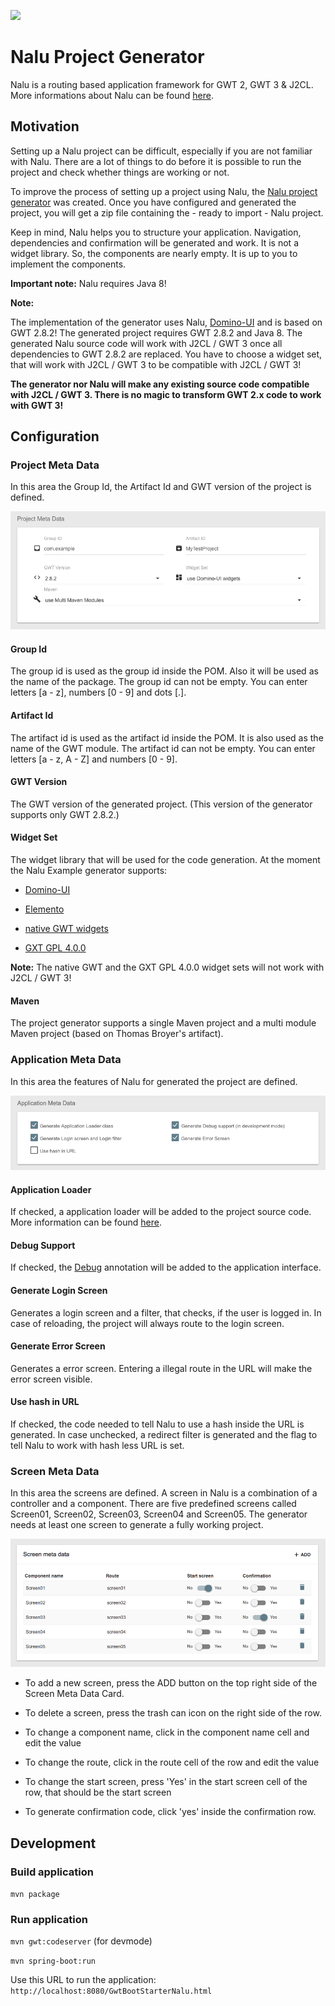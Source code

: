 <a title="Gitter" href="https://gitter.im/Nalukit42/Lobby"><img src="https://badges.gitter.im/Join%20Chat.svg"></a>

# Nalu Project Generator

Nalu is a routing based application framework for GWT 2, GWT 3 & J2CL. More informations about Nalu can be found [here](https://github.com/nalukit/nalu).

## Motivation

Setting up a Nalu project can be difficult, especially if you are not familiar with Nalu. There are a lot of things
to do before it is possible to run the project and check whether things are working or not.

To improve the process of setting up a project using Nalu, the
[Nalu project generator](http://www.mvp4g.org/gwt-boot-starter-nalu/GwtBootStarterNalu.html) was created. Once you have configured and generated the project, you will get a zip file containing the - ready to import - Nalu project.

Keep in mind, Nalu helps you to structure your application. Navigation, dependencies and confirmation will be generated and
work. It is not a widget library. So, the components are nearly empty. It is up to you to implement the components.

**Important note:** Nalu requires Java 8!

**Note:**

The implementation of the generator uses Nalu, [Domino-UI](https://github.com/DominoKit/domino-ui) and is based on GWT 2.8.2! The generated project requires GWT 2.8.2 and Java 8. The generated Nalu source code will work with J2CL / GWT 3 once all dependencies to GWT
2.8.2 are replaced. You have to choose a widget set, that will work with J2CL / GWT 3 to be compatible with J2CL / GWT 3!

**The generator nor Nalu will make any existing source code compatible with J2CL / GWT 3. There is no magic to
transform GWT 2.x code to work with GWT 3!**

## Configuration

### Project Meta Data

In this area the Group Id, the Artifact Id and GWT version of the project is defined.

![Project Meta Data](https://github.com/nalukit/gwt-boot-starter-nalu/blob/master/etc/images/ProjectMetaData.png?raw=true)

#### Group Id

The group id is used as the group id inside the POM. Also it will be used as the name of the package. The group id can
not be empty. You can enter letters [a - z], numbers [0 - 9] and dots [.].

#### Artifact Id

The artifact id is used as the artifact id inside the POM. It is also used as the name of the GWT module. The artifact id
can not be empty. You can enter letters [a - z, A - Z] and numbers [0 - 9].

#### GWT Version

The GWT version of the generated project. (This version of the generator supports only GWT 2.8.2.)

#### Widget Set

The widget library that will be used for the code generation.
At the moment the Nalu Example generator supports:

- [Domino-UI](https://github.com/DominoKit/domino-ui)

- [Elemento](https://github.com/hal/elemento)

- [native GWT widgets](http://www.gwtproject.org/)

- [GXT GPL 4.0.0](https://www.sencha.com/products/gxt/#overview)

**Note:** The native GWT and the GXT GPL 4.0.0 widget sets will not work with J2CL / GWT 3!

#### Maven

The project generator supports a single Maven project and a multi module Maven project (based on Thomas Broyer's artifact).

### Application Meta Data

In this area the features of Nalu for generated the project are defined.

![Project Meta Data](https://github.com/nalukit/gwt-boot-starter-nalu/blob/master/etc/images/ApplicationMetaData.png?raw=true)

#### Application Loader
If checked, a application loader will be added to the project source code.
More information can be found [here](https://github.com/NaluKit/nalu/wiki/05.-Application-Loader).

#### Debug Support
If checked, the [Debug](https://github.com/NaluKit/nalu/wiki/04.-Application#debug-annotation) annotation will be
added to the application interface.

#### Generate Login Screen
Generates a login screen and a filter, that checks, if the user is logged in. In case of reloading, the project will always route to the login screen.

#### Generate Error Screen
Generates a error screen. Entering a illegal route in the URL will make the error screen visible.

#### Use hash in URL

If checked, the code needed to tell Nalu to use a hash inside the URL is generated. In case unchecked, a redirect filter is generated and the flag to tell Nalu to work with hash less URL is set.

### Screen Meta Data

In this area the screens are defined. A screen in Nalu is a combination of a controller and a component. There are five
predefined screens called Screen01, Screen02, Screen03, Screen04 and Screen05. The generator needs at least one screen to generate a fully working project.

![Project Meta Data](https://github.com/nalukit/gwt-boot-starter-nalu/blob/master/etc/images/ScreenMetaData.png?raw=true)

* To add a new screen, press the ADD button on the top right side of the Screen Meta Data Card.

* To delete a screen, press the trash can icon on the right side of the row.

* To change a component name, click in the component name cell and edit the value

* To change the route, click in the route cell of the row and edit the value

* To change the start screen, press 'Yes' in the start screen cell of the row, that should be the start screen

* To generate confirmation code, click 'yes' inside the confirmation row.

## Development

### Build application
`mvn package`

### Run application
`mvn gwt:codeserver` (for devmode)

`mvn spring-boot:run`

Use this URL to run the application: `http://localhost:8080/GwtBootStarterNalu.html`

